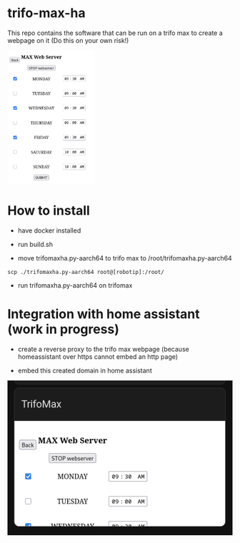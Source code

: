 # trifo-max-ha
This repo contains the software that can be run on a trifo max to create a webpage on it (Do this on your own risk!)

<img src="assets/result.png" alt="result" height="300"/>


# How to install

- have docker installed

- run build.sh

- move trifomaxha.py-aarch64 to trifo max to /root/trifomaxha.py-aarch64

```
scp ./trifomaxha.py-aarch64 root@[robotip]:/root/
```

- run trifomaxha.py-aarch64 on trifomax



# Integration with home assistant (work in progress)

- create a reverse proxy to the trifo max webpage (because homeassistant over https cannot embed an http page)

- embed this created domain in home assistant

![webpage in ha](assets/ha.png)